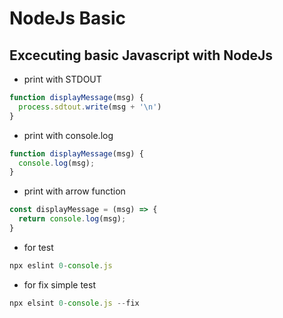 # NodeJs Basic

## Excecuting basic Javascript with NodeJs
* print with STDOUT 
```javascript
function displayMessage(msg) {
  process.sdtout.write(msg + '\n')
}
```

* print with console.log
```javascript
function displayMessage(msg) {
  console.log(msg);
}
```

* print with arrow function
```javascript
const displayMessage = (msg) => {
  return console.log(msg);
}
```
*  for test 
```javascript
npx eslint 0-console.js
```

* for fix simple test 
```javascript
npx elsint 0-console.js --fix
```
